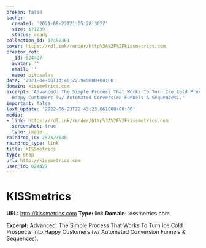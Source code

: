 ```yaml
---
broken: false
cache:
  created: '2021-09-22T21:05:28.302Z'
  size: 171239
  status: ready
collection_id: 17452361
cover: https://rdl.ink/render/http%3A%2F%2Fkissmetrics.com
creator_ref:
  _id: 624427
  avatar: ''
  email: ''
  name: pitosalas
date: '2021-04-06T13:40:22.949000+00:00'
domain: kissmetrics.com
excerpt: 'Advanced: The Simple Process That Works To Turn Ice Cold Prospects Into
  Happy Customers (w/ Automated Conversion Funnels & Sequences).'
important: false
last_update: '2022-06-23T22:43:23.861000+00:00'
media:
- link: https://rdl.ink/render/http%3A%2F%2Fkissmetrics.com
  screenshot: true
  type: image
raindrop_id: 257323648
raindrop_type: link
title: KISSmetrics
type: drop
url: http://kissmetrics.com
user_id: 624427
---
```


# KISSmetrics

**URL:** http://kissmetrics.com
**Type:** link
**Domain:** kissmetrics.com

**Excerpt:** Advanced: The Simple Process That Works To Turn Ice Cold Prospects Into Happy Customers (w/ Automated Conversion Funnels & Sequences).
